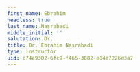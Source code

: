 ```yaml
---
first_name: Ebrahim
headless: true
last_name: Nasrabadi
middle_initial: ''
salutation: Dr.
title: Dr. Ebrahim Nasrabadi
type: instructor
uid: c74e9302-6fc9-f465-3882-e84e7226e3a7
---
```

